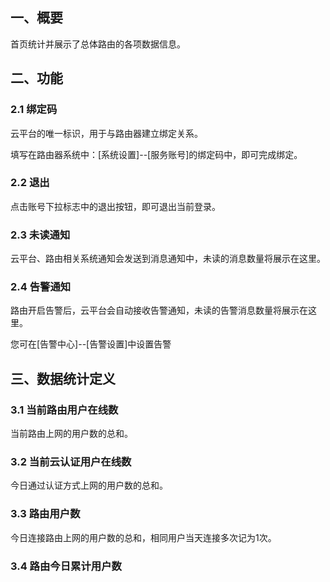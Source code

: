 ## 一、概要

首页统计并展示了总体路由的各项数据信息。



## 二、功能

   ###  2.1 绑定码

云平台的唯一标识，用于与路由器建立绑定关系。

填写在路由器系统中：[系统设置]--[服务账号]的绑定码中，即可完成绑定。

   ###  2.2 退出

点击账号下拉标志中的退出按钮，即可退出当前登录。

   ###  2.3 未读通知

云平台、路由相关系统通知会发送到消息通知中，未读的消息数量将展示在这里。

   ###  2.4 告警通知

路由开启告警后，云平台会自动接收告警通知，未读的告警消息数量将展示在这里。

您可在[告警中心]--[告警设置]中设置告警



##  三、数据统计定义

###  3.1 当前路由用户在线数
当前路由上网的用户数的总和。

###  3.2 当前云认证用户在线数

今日通过认证方式上网的用户数的总和。

###  3.3 路由用户数
今日连接路由上网的用户数的总和，相同用户当天连接多次记为1次。


###  3.4 路由今日累计用户数


